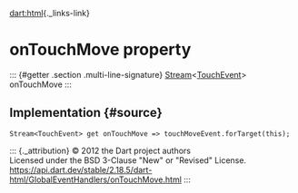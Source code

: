 [dart:html](../../dart-html/dart-html-library){._links-link}

onTouchMove property
====================

::: {#getter .section .multi-line-signature}
[Stream](../../dart-async/stream-class)\<[TouchEvent](../touchevent-class)\>
onTouchMove
:::

Implementation {#source}
--------------

``` {.language-dart data-language="dart"}
Stream<TouchEvent> get onTouchMove => touchMoveEvent.forTarget(this);
```

::: {._attribution}
© 2012 the Dart project authors\
Licensed under the BSD 3-Clause \"New\" or \"Revised\" License.\
<https://api.dart.dev/stable/2.18.5/dart-html/GlobalEventHandlers/onTouchMove.html>
:::

